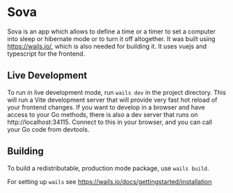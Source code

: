 # Sova

Sova is an app which allows to define a time or a timer to set a computer into sleep or hibernate mode or to turn it off altogether.
It was built using https://wails.io/, which is also needed for building it.
It uses vuejs and typescript for the frontend.

## Live Development

To run in live development mode, run `wails dev` in the project directory. This will run a Vite development
server that will provide very fast hot reload of your frontend changes. If you want to develop in a browser
and have access to your Go methods, there is also a dev server that runs on http://localhost:34115. Connect
to this in your browser, and you can call your Go code from devtools.

## Building

To build a redistributable, production mode package, use `wails build`.

For setting up `wails` see https://wails.io/docs/gettingstarted/installation
